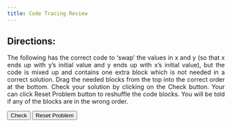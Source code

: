 ```yaml
---
title: Code Tracing Review
---
```


## Directions: 
<div style="text-align: justify"> 
The following has the correct code to ‘swap’ the values in x and y (so that x ends up with y’s initial value and y ends up with x’s initial value), but the code is mixed up and contains one extra block which is not needed in a correct solution. 
Drag the needed blocks from the top into the correct order at the bottom. 
Check your solution by clicking on the Check button. Your can click Reset Problem button to reshuffle the code blocks. 
You will be told if any of the blocks are in the wrong order. </div>



<div id="Var-sortableTrash" class="sortable-code"></div> 
<div id="Var-sortable" class="sortable-code"></div> 
<div style="clear:both;"></div> 
<p> 
    <input id="Var-feedbackLink" value="Check" type="button" /> 
    <input id="Var-newInstanceLink" value="Reset Problem" type="button" /> 
</p> 
<script type="text/javascript"> 
(function(){
  var initial = "int x = 3;\n" +
    "int y = 5;\n" +
    "int temp = 0;\n" +
    "temp = x;\n" +
    "x = y;\n" +
    "y = temp;\n" +
    "x=y; #distractor";
  var parsonsPuzzle = new ParsonsWidget({
    "sortableId": "Var-sortable",
    "max_wrong_lines": 10,
    "grader": ParsonsWidget._graders.LineBasedGrader,
    "exec_limit": 3,
    "can_indent": true,
    "x_indent": 50,
    "lang": "en",
    "trashId": "Var-sortableTrash"
  });
  parsonsPuzzle.init(initial);
  parsonsPuzzle.shuffleLines();
  $("#Var-newInstanceLink").click(function(event){ 
      event.preventDefault(); 
      parsonsPuzzle.shuffleLines(); 
  }); 
  $("#Var-feedbackLink").click(function(event){ 
      event.preventDefault(); 
      parsonsPuzzle.getFeedback(); 
  }); 
})(); 
</script>
